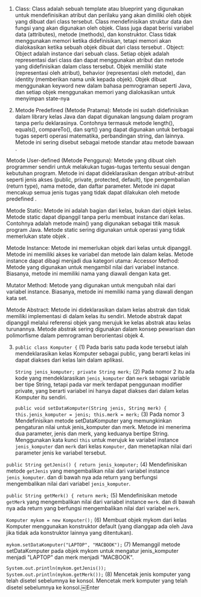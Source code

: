 1. Class: Class adalah sebuah template atau blueprint yang digunakan untuk mendefinisikan atribut dan perilaku yang akan dimiliki oleh objek yang dibuat dari class tersebut. Class mendefinisikan struktur data dan fungsi yang akan digunakan oleh objek. Class juga dapat berisi variabel data (attributes), metode (methods), dan konstruktor. Class tidak menggunakan memori ketika didefinisikan, tetapi memori akan dialokasikan ketika sebuah objek dibuat dari class tersebut .
   Object: Object adalah instance dari sebuah class. Setiap objek adalah representasi dari class dan dapat menggunakan atribut dan metode yang didefinisikan dalam class tersebut. Objek memiliki state (representasi oleh atribut), behavior (representasi oleh metode), dan identity (memberikan nama unik kepada objek). Objek dibuat menggunakan keyword new dalam bahasa pemrograman seperti Java, dan setiap objek menggunakan memori yang dialokasikan untuk menyimpan state-nya

2. Metode Predefined (Metode Pratama): Metode ini sudah didefinisikan dalam library kelas Java dan dapat digunakan langsung dalam program tanpa perlu deklarasinya. Contohnya termasuk metode length(), equals(), compareTo(), dan sqrt() yang dapat digunakan untuk berbagai tugas seperti operasi matematika, perbandingan string, dan lainnya. Metode ini sering disebut sebagai metode standar atau metode bawaan .

Metode User-defined (Metode Pengguna): Metode yang dibuat oleh programmer sendiri untuk melakukan tugas-tugas tertentu sesuai dengan kebutuhan program. Metode ini dapat dideklarasikan dengan atribut-atribut seperti jenis akses (public, private, protected, default), tipe pengembalian (return type), nama metode, dan daftar parameter. Metode ini dapat mencakup semua jenis tugas yang tidak dapat dilakukan oleh metode predefined .

Metode Static: Metode ini adalah bagian dari kelas, bukan dari objek kelas. Metode static dapat dipanggil tanpa perlu membuat instance dari kelas. Contohnya adalah metode main() yang digunakan sebagai titik masuk program Java. Metode static sering digunakan untuk operasi yang tidak memerlukan state objek .

Metode Instance: Metode ini memerlukan objek dari kelas untuk dipanggil. Metode ini memiliki akses ke variabel dan metode lain dalam kelas. Metode instance dapat dibagi menjadi dua kategori utama:
Accessor Method: Metode yang digunakan untuk mengambil nilai dari variabel instance. Biasanya, metode ini memiliki nama yang diawali dengan kata get.

Mutator Method: Metode yang digunakan untuk mengubah nilai dari variabel instance. Biasanya, metode ini memiliki nama yang diawali dengan kata set.

Metode Abstract: Metode ini dideklarasikan dalam kelas abstrak dan tidak memiliki implementasi di dalam kelas itu sendiri. Metode abstrak dapat dipanggil melalui referensi objek yang merujuk ke kelas abstrak atau kelas turunannya. Metode abstrak sering digunakan dalam konsep pewarisan dan polimorfisme dalam pemrograman berorientasi objek 4.

3. `public class Komputer {`
   (1) Pada baris satu pada kode tersebut ialah mendeklarasikan kelas Komputer sebagai public, yang berarti kelas ini dapat diakses dari kelas lain dalam aplikasi.

   `
   String jenis_komputer;
   private String merk;
   `
   (2) Pada nomor 2 itu ada kode yang mendeklarasikan `jenis_komputer` dan `merk` sebagai variable ber tipe String, tetapi pada var merk terdapat penggunaan modifier private, yang berarti variabel ini hanya dapat diakses dari dalam kelas Komputer itu sendiri.

    `
   public void setDataKomputer(String jenis, String merk) {
   this.jenis_komputer = jenis;
   this.merk = merk;
   `
   (3) Pada nomor 3 Mendefinisikan metode setDataKomputer yang memungkinkan pengaturan nilai untuk jenis_komputer dan merk. Metode ini menerima dua parameter, jenis dan merk, yang keduanya bertipe String.
       Menggunakan kata kunci `this` untuk merujuk ke variabel instance `jenis_komputer` dan `merk` dari kelas `Komputer`, dan menetapkan nilai dari parameter jenis ke variabel tersebut.

`
public String getJenis() {
return jenis_komputer;
`
   (4) Mendefinisikan metode `getJenis` yang mengembalikan nilai dari variabel instance `jenis_komputer`.
       dan di bawah nya ada return yang berfungsi mengembalikan nilai dari variabel `jenis_komputer`.
   
`
public String getMerk() {
return merk;
`
   (5) Mendefinisikan metode `getMerk` yang mengembalikan nilai dari variabel instance `merk`.
       dan di bawah nya ada return yang berfungsi mengembalikan nilai dari variabel `merk`.
   
`
Komputer mykom = new Komputer();
`
   (6) Membuat objek mykom dari kelas Komputer menggunakan konstruktor default (yang dianggap ada oleh Java jika tidak ada konstruktor lainnya yang ditentukan).
   
`
mykom.setDataKomputer("LAPTOP", "MACBOOK");
`
   (7) Memanggil metode setDataKomputer pada objek mykom untuk mengatur jenis_komputer menjadi "LAPTOP" dan merk menjadi "MACBOOK".
   
`
System.out.println(mykom.getJenis());
System.out.println(mykom.getMerk());
`
   (8) Mencetak jenis komputer yang telah disetel sebelumnya ke konsol.
       Mencetak merk komputer yang telah disetel sebelumnya ke konsol.￼Enter
